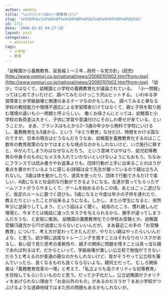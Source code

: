 ```yaml
---
author: ameblo
title: "\n\t\t\t\t幼小一貫教育\t\t"
slug: '%e5%b9%bc%e5%b0%8f%e4%b8%80%e8%b2%ab%e6%95%99%e8%82%b2'
id: 2711
date: '2006-01-01 04:27:20'
layout: post
categories:
  - education
tags:
  - 小学校
  - 教育
---
```


「幼稚園から義務教育、延長幅１～２年…政府・与党方針」(読売) [http://www.yomiuri.co.jp/national/news/20060101it02.htm?from=top](http://www.yomiuri.co.jp/national/news/20060101it02.htm?from=top) 「幼少」ではなくて、幼稚園と小学校の義務教育化が議論されている。 「小一問題」ってはじめてきいたけど、調べてみたらけっこう沢山ヒットする。 いわゆる学習障害とか学級崩壊と関連のあるテーマなのかもしれん。 調べてみると単なる学校の教授能力や環境不適応による学習障害だけではなくて、親と子供を取り囲む環境の違いも小一問題と呼ぶらしい。 働くお母さんにとっては、幼稚園と小学校の負荷差は大きく、子供に学習や意識付けにそのしわ寄せが来ている、ということか。 まあ、フランスはもとから2−3歳の年少から無料で学校にいけるし、義務教育化も5歳から、という「ゆとり教育」な分だけ、時間をかける国なのですが、日本の場合はどうなんだろうなあ、幼稚園を義務教育化するのはここ数年の教育政策のなかではまともな視点なのかもしれないけど、いざ施行に移すと、ゆがんでしまうのはなぜなんだろう。 という意味ではやはり、幼児初等教育の中身そのものにもメスを入れていかないといけないようにもおもう。ちなみにフランスでは読み書きやお返事よりも、団体行動が上手に出来ることのほうが重点を置かれているように感じる(詳細は全て先生が握っているので親は立ち入れない)。 3歳は体を動かしたり、道具を使ったり、団体で行動できるだけで楽しい、4歳になると社会的な行動ができるようになる。友達が買ってもらったゲームソフトがうらやましくて、ゲームを始めるのもこの頃。あとはごっこ遊びなど、仮定のルールに基づく遊びも。5歳になると今度は年少の子供を連れたり、教えたりといったことが出来るようになる。しかし、また小学生になると、突然年少に逆戻りしてしまう、という話はよく聞く。 結局のところ、慣れ親しんだ環境と、今までとは格段に違ったタスクを与えられるから、勝手が違ってしまうんだろうな、と安易に推測。 幼稚園の義務教育化で小学校お受験とか、幼稚園受験(3歳児から!?)が過度にならないといいんだが。 まあ最近この手の「お受験教育」について、考え方が変わってきたんだが、やりたい親はやったらいいんだよな、と思う。幼少期に過度なトレーニングを施すことはそれなりのリスクがあるし、長い目で見た思考の柔軟性や、親子の関係に問題を残すことは真っ当な親であれば判るはず。だからといって、学級崩壊が激しい公立校で勉強ができないだろうと考えるのが普通の親なのかもしれないけど、皆がそうやって公立校を蔑んでいったら、良くなるものも良くならないよな。親同士だって。 むしろ関係者は「義務教育改革の一環」と考えて、「私立よりも高クオリティな初等教育」を目指してもらいたいものだと思う。だって少子化だし。公立幼稚園がクオリティをあげられない理由で「お金以外のもの」があるのだろうか？まあ小学校がつぶげるような過疎地域ではまた別の問題もあるかもしれないが。